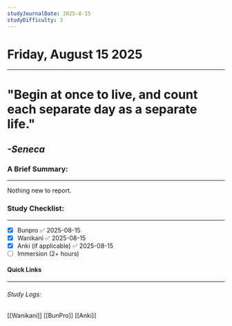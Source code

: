 ```yaml
---
studyJournalDate: 2025-8-15
studyDifficulty: 3
---
```


# Friday, August 15 2025
---
# "Begin at once to live, and count each separate day as a separate life."

## *-Seneca*


### A Brief Summary:
---
Nothing new to report.

### Study Checklist:
---
- [x] Bunpro ✅ 2025-08-15
- [x] Wanikani ✅ 2025-08-15
- [x] Anki (if applicable) ✅ 2025-08-15
- [ ] Immersion (2+ hours)

#### Quick Links
---
###### Study Logs:
[[Wanikani]]
[[BunPro]]
[[Anki]]